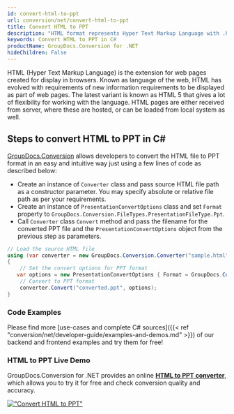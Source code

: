```yaml
---
id: convert-html-to-ppt
url: conversion/net/convert-html-to-ppt
title: Convert HTML to PPT
description: "HTML format represents Hyper Text Markup Language with .html extension. Learn how to convert HTML to PPT file programmatically in C# language using GroupDocs.Conversion for .NET library."
keywords: Convert HTML to PPT in C#
productName: GroupDocs.Conversion for .NET
hideChildren: False
---
```


HTML (Hyper Text Markup Language) is the extension for web pages created for display in browsers. Known as language of the web, HTML has evolved with requirements of new information requirements to be displayed as part of web pages. The latest variant is known as HTML 5 that gives a lot of flexibility for working with the language. HTML pages are either received from server, where these are hosted, or can be loaded from local system as well.

## Steps to convert HTML to PPT in C#

[GroupDocs.Conversion](https://products.groupdocs.com/conversion/net) allows developers to convert the HTML file to PPT format in an easy and intuitive way just using a few lines of code as described below:

* Create an instance of `Converter` class and pass source HTML file path as a constructor parameter. You may specify absolute or relative file path as per your requirements. 
* Create an instance of `PresentationConvertOptions` class and set `Format` property to `GroupDocs.Conversion.FileTypes.PresentationFileType.Ppt`.
* Call `Converter` class `Convert` method and pass the filename for the converted PPT file and the `PresentationConvertOptions` object from the previous step as parameters.

```csharp
// Load the source HTML file
using (var converter = new GroupDocs.Conversion.Converter("sample.html"))
{
    // Set the convert options for PPT format
   var options = new PresentationConvertOptions { Format = GroupDocs.Conversion.FileTypes.PresentationFileType.Ppt };
    // Convert to PPT format
    converter.Convert("converted.ppt", options);
}
```

### Code Examples

Please find more [use-cases and complete C# sources]({{< ref "conversion/net/developer-guide/examples-and-demos.md" >}}) of our backend and frontend examples and try them for free!

### HTML to PPT Live Demo

GroupDocs.Conversion for .NET provides an online [**HTML to PPT converter**](https://products.groupdocs.app/conversion/html-to-ppt), which allows you to try it for free and check conversion quality and accuracy.

[!["Convert HTML to PPT"](conversion/net/images/convert-to-ppt/convert-html-to-ppt.png)](https://products.groupdocs.app/conversion/html-to-ppt)